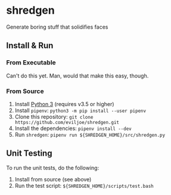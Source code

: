 # shredgen
Generate boring stuff that solidifies faces

## Install & Run

### From Executable

Can't do this yet.  Man, would that make this easy, though.

### From Source

1.  Install [Python 3](http://docs.python-guide.org/en/latest/starting/installation/) (requires v3.5 or higher)
2.  Install `pipenv`:  `python3 -m pip install --user pipenv`
3.  Clone this repository: `git clone https://github.com/eviljoe/shredgen.git`
4.  Install the dependencies: `pipenv install --dev`
5.  Run `shredgen`: `pipenv run ${SHREDGEN_HOME}/src/shredgen.py`

## Unit Testing

To run the unit tests, do the following:

1.  Install from source (see above)
2.  Run the test script: `${SHREDGEN_HOME}/scripts/test.bash`
